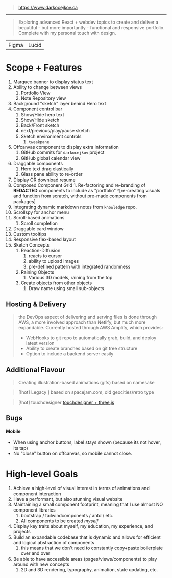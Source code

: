 > https://www.darkocejkov.ca

---

> Exploring advanced React  + webdev topics to create and deliver a beautiful - but more importantly - functional and responsive portfolio.
> Complete with my personal touch with design.

<table>
	<tr>
		<td>
			<a>Figma</a>
		</td>
		<td>
			<a>Lucid</a>
		</td>
	</tr>
</table>

# Scope + Features

1. Marquee banner to display status text
2. Ability to change between views
	1. Portfolio View
	2. Note Repository view
3. Background "sketch" layer behind Hero text
4.  Component control bar
	1. Show/Hide hero text
	2. Show/Hide sketch
	3. Back/Front sketch
	4. next/previous/play/pause sketch
	5. Sketch environment controls
		1. `tweakpane`
5. Offcanvas component to display extra information
	1. GitHub commits for `darkocejkov` project
	2. GitHub global calendar view
6. Draggable components
	1. Hero text drag elastically
	2. Glass pane ability to re-order 
8. Display OR download resume
9. Composed Component Grid
		1. Re-factoring and re-branding of **REDACTED** components to include as "portfolio" ^[re-creating visuals and function from scratch, without pre-made components from packages]
10. Integrating dynamic markdown notes from `knowledge` repo.
11. Scrollspy for anchor menu
12. Scroll-based animations
	1. Scroll completion
13. Draggable card window
14. Custom tooltips
15. Responsive flex-based layout
17. Sketch Concepts
	1. Reaction-Diffusion
		1. reacts to cursor
		2. ability to upload images
		3. pre-defined pattern with integrated randomness
	2. Raining Objects
		1. Various 3D models, raining from the top
	3. Create objects from other objects
		1. Draw name using small sub-objects

## Hosting & Delivery
> the DevOps aspect of delivering and serving files is done through AWS, a more involved approach than Netlify, but much more expandable. Currently hosted through AWS Amplify, which provides:
> - WebHooks to git repo to automatically grab, build, and deploy latest version
> - Ability to create branches based on git tree structure
> - Option to include a backend server easily

## Additional Flavour
> Creating illustration-based animations (gifs) based on namesake

> [!hot] Legacy ]
> based on spacejam.com, old geocities/retro type

> [!hot] touchdesigner
> [touchdesigner + three.js](https://www.youtube.com/watch?v=lCyILpkPQ4g)

## Bugs

#### Mobile
- When using anchor buttons, label stays shown (because its not hover, its tap)
- No "close" button on offcanvas, so mobile cannot close.

# High-level Goals
1. Achieve a high-level of visual interest in terms of animations and component interaction
2. Have a performant, but also stunning visual website
3. Maintaining a small component footprint, meaning that I use almost NO component libraries
	1. bootstrap / tailwindcomponents / antd / etc.
	2. All components to be created *myself*
4. Display key traits about myself, my education, my experience, and projects
5. Build an expandable codebase that is dynamic and allows for efficient and logical abstraction of components
	1. this means that we don't need to constantly copy+paste boilerplate over and over
6. Be able to have accessible areas (pages/views/components) to play around with new concepts
	1. 2D and 3D rendering, typography, animation, state updating, etc.

